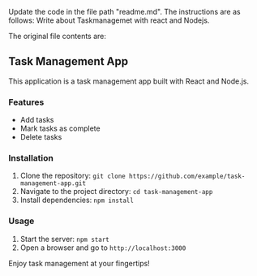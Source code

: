 Update the code in the file path  "readme.md".
The instructions are as follows: Write about Taskmanagemet with react and Nodejs.

The original file contents are:

## Task Management App

This application is a task management app built with React and Node.js.

### Features

- Add tasks
- Mark tasks as complete
- Delete tasks

### Installation

1. Clone the repository: `git clone https://github.com/example/task-management-app.git`
2. Navigate to the project directory: `cd task-management-app`
3. Install dependencies: `npm install`

### Usage

1. Start the server: `npm start`
2. Open a browser and go to `http://localhost:3000`

Enjoy task management at your fingertips!